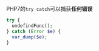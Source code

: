PHP7的`try catch`可以捕获**任何错误**

```php
try {
  undefindFunc();
} catch (Error $e) {
  var_dump($e);
}
```


